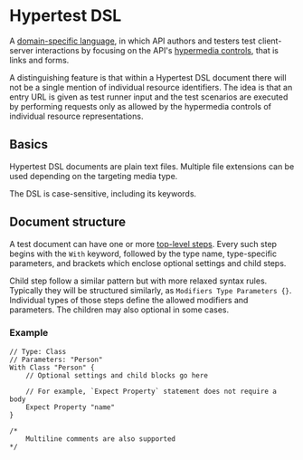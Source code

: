 # Hypertest DSL

A [domain-specific language](https://en.wikipedia.org/wiki/Domain-specific_language), in which
API authors and testers test client-server interactions by focusing on the API's [hypermedia
controls](https://en.wikipedia.org/wiki/HATEOAS), that is links and forms.

A distinguishing feature is that within a Hypertest DSL document there will not be a single
mention of individual resource identifiers. The idea is that an entry URL is given as test runner
input and the test scenarios are executed by performing requests only as allowed by the hypermedia
controls of individual resource representations.

## Basics

Hypertest DSL documents are plain text files. Multiple file extensions can be used
depending on the targeting media type.

The DSL is case-sensitive, including its keywords.

## Document structure

A test document can have one or more [top-level steps](/dsl/steps/#top-level). Every such step
begins with the `With` keyword, followed by the type name, type-specific parameters, and brackets
which enclose optional settings and child steps.

Child step follow a similar pattern but with more relaxed syntax rules. Typically they
will be structured similarly, as `Modifiers Type Parameters {}`. Individual types of those steps
define the allowed modifiers and parameters. The children may also optional in some cases.  

### Example

```
// Type: Class
// Parameters: "Person"
With Class "Person" {
    // Optional settings and child blocks go here
    
    // For example, `Expect Property` statement does not require a body 
    Expect Property "name"
}

/*
    Multiline comments are also supported
*/
```
